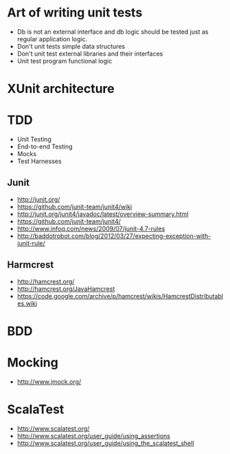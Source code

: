 # Art of writing unit tests
- Db is not an external interface and db logic should be tested just as regular application logic.
- Don't unit tests simple data structures
- Don't unit test external libraries and their interfaces
- Unit test program functional logic

# XUnit architecture

# TDD
- Unit Testing
- End-to-end Testing
- Mocks
- Test Harnesses

## Junit
- http://junit.org/
- https://github.com/junit-team/junit4/wiki
- http://junit.org/junit4/javadoc/latest/overview-summary.html
- https://github.com/junit-team/junit4/
- http://www.infoq.com/news/2009/07/junit-4.7-rules
- http://baddotrobot.com/blog/2012/03/27/expecting-exception-with-junit-rule/

## Harmcrest
- http://hamcrest.org/
- http://hamcrest.org/JavaHamcrest
- https://code.google.com/archive/p/hamcrest/wikis/HamcrestDistributables.wiki

# BDD

# Mocking
- http://www.jmock.org/

# ScalaTest
- http://www.scalatest.org/
- http://www.scalatest.org/user_guide/using_assertions
- http://www.scalatest.org/user_guide/using_the_scalatest_shell
